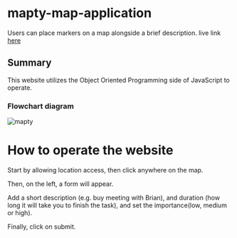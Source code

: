 # mapty-map-application
Users can place markers on a map alongside a brief description.
live link [here](https://mapty-map-application-simeon-osiemo.netlify.app/)

## Summary
This website utilizes the Object Oriented Programming side of JavaScript to operate.
### Flowchart diagram

![mapty](https://user-images.githubusercontent.com/49209736/211368862-e7cec05f-5a13-4a94-848a-a974058d7de8.PNG)


# How to operate the website
Start by allowing location access, then click anywhere on the map.

Then, on the left, a form will appear. 

Add a short description (e.g. buy meeting with Brian), and duration (how long it will take you to finish the task), and set the importance(low, medium or high).

Finally, click on submit.
